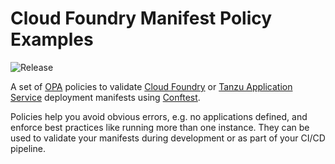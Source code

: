 # Cloud Foundry Manifest Policy Examples

![Release](https://github.com/crdant/cf-manifest-policy/workflows/Release/badge.svg)

A set of [OPA](https://openpolicyagent.org/) policies to validate 
[Cloud Foundry](https://cloudfoundry.org) or [Tanzu Application
Service](https://tanzu.vmware.com/application-service) deployment
manifests using [Conftest](https://conftest.dev).

Policies help you avoid obvious errors, e.g. no applications
defined, and enforce best practices like running more than one 
instance. They can be used to validate your manifests during 
development or as part of your CI/CD pipeline.

